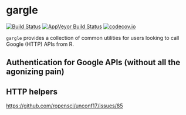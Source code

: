 # gargle 

[![Build Status](https://travis-ci.org/r-lib/gargle.svg?branch=master)](https://travis-ci.org/r-lib/gargle)
[![AppVeyor Build Status](https://ci.appveyor.com/api/projects/status/github/r-lib/gargle?branch=master&svg=true)](https://ci.appveyor.com/project/r-lib/gargle)
[![codecov.io](https://codecov.io/github/r-lib/gargle/coverage.svg?branch=master)](https://codecov.io/github/r-lib/gargle?branch=master)

`gargle` provides a collection of common utilities for users looking to call
Google (HTTP) APIs from R.

## Authentication for Google APIs (without all the agonizing pain)

## HTTP helpers

https://github.com/ropensci/unconf17/issues/85
